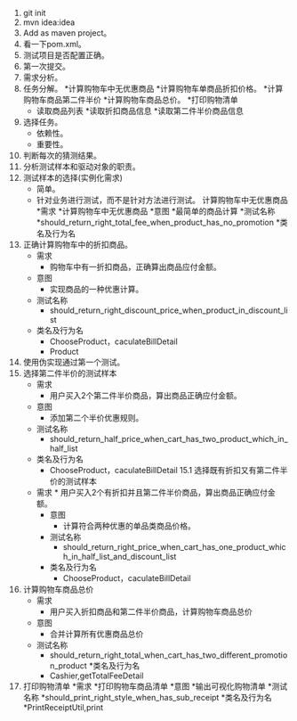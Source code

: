 1. git init
2. mvn idea:idea
3. Add as maven project。
4. 看一下pom.xml。
5. 测试项目是否配置正确。
6. 第一次提交。
7. 需求分析。
8. 任务分解。
    *计算购物车中无优惠商品
    *计算购物车单商品折扣价格。
    *计算购物车商品第二件半价
    *计算购物车商品总价。
    *打印购物清单
    * 读取商品列表
    *读取折扣商品信息
    *读取第二件半价商品信息
9. 选择任务。
    * 依赖性。
    * 重要性。
10. 判断每次的猜测结果。
11. 分析测试样本和驱动对象的职责。
12. 测试样本的选择(实例化需求)
    * 简单。
    * 针对业务进行测试，而不是针对方法进行测试。
    计算购物车中无优惠商品
    *需求
        *计算购物车中无优惠商品
    *意图
        *最简单的商品计算
    *测试名称
        *should_return_right_total_fee_when_product_has_no_promotion
    *类名及行为名
13. 正确计算购物车中的折扣商品。
    * 需求
        * 购物车中有一折扣商品，正确算出商品应付金额。
    * 意图
        * 实现商品的一种优惠计算。
    * 测试名称
        * should_return_right_discount_price_when_product_in_discount_list
    * 类名及行为名
        * ChooseProduct，caculateBillDetail
        * Product
14. 使用伪实现通过第一个测试。
15. 选择第二件半价的测试样本
    * 需求
        * 用户买入2个第二件半价商品，算出商品正确应付金额。
    * 意图
        * 添加第二个半价优惠规则。
    * 测试名称
        * should_return_half_price_when_cart_has_two_product_which_in_half_list
    * 类名及行为名
        *  ChooseProduct，caculateBillDetail
15.1 选择既有折扣又有第二件半价的测试样本
    * 需求
            * 用户买入2个有折扣并且第二件半价商品，算出商品正确应付金额。
        * 意图
            * 计算符合两种优惠的单品类商品价格。
        * 测试名称
            * should_return_right_price_when_cart_has_one_product_which_in_half_list_and_discount_list
        * 类名及行为名
            *  ChooseProduct，caculateBillDetail
16. 计算购物车商品总价
    * 需求
        * 用户买入折扣商品和第二件半价商品，计算购物车商品总价
    * 意图
        * 合并计算所有优惠商品总价
    * 测试名称
        * should_return_right_total_when_cart_has_two_different_promotion_product
     *类名及行为名
        * Cashier,getTotalFeeDetail
17. 打印购物清单
    *需求
        *打印购物车商品清单
    *意图
        *输出可视化购物清单
    *测试名称
        *should_print_right_style_when_has_sub_receipt
    *类名及行为名
        *PrintReceiptUtil,print

